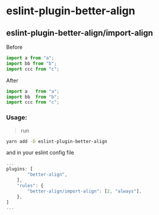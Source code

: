 # eslint-plugin-better-align

## eslint-plugin-better-align/import-align
> 
Before
```js
import a from "a";
import bb from "b";
import ccc from "c";
```
After
```js
import a   from "a";
import bb  from "b";
import ccc from "c";
```

### Usage:
> run
```bash
yarn add -D eslint-plugin-better-align
```
and in your eslint config file
```js
...
plugins: [
        "better-align",
    ],
    "rules": {
        "better-align/import-align": [2, "always"],
    },
]
...
```